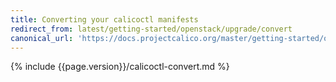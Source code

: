 ```yaml
---
title: Converting your calicoctl manifests
redirect_from: latest/getting-started/openstack/upgrade/convert
canonical_url: 'https://docs.projectcalico.org/master/getting-started/openstack/upgrade/convert'
---
```


{% include {{page.version}}/calicoctl-convert.md %}
